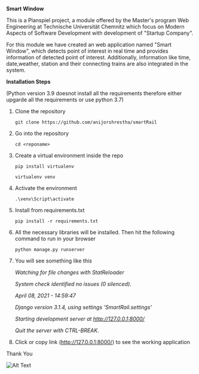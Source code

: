 **Smart Window**

This is a Planspiel project, a module offered by the Master's program Web Engineering at Technische Universität Chemnitz which focus on Modern Aspects of Software Development with development of "Startup Company". 

For this module we have created an web application named "Smart Window", which detects point of interest in real time and provides information of detected point of interest. Additionally, information like time, date,weather, station and their connecting trains are also integrated in the system.

**Installation Steps**

(Python version 3.9 doesnot install all the requirements therefore either upgarde all the requirements or use python 3.7)

1. Clone the repository 

    `git clone https://github.com/anijorshrestha/smartRail`
    

2. Go into the repository
   
   `cd <reponame>` 

3. Create a virtual environment inside the repo

    `pip install virtualenv` 

    `virtualenv venv`

4. Activate the environment

    `.\venv\Script\activate`

5. Install from requirements.txt

    `pip install -r requirements.txt`

6. All the necessary libraries will be installed. Then hit the following command to run in your browser
    
    `python manage.py runserver`

7. You will see something like this

    
    _Watching for file changes with StatReloader_

    _System check identified no issues (0 silenced)._

    _April 08, 2021 - 14:59:47_

    _Django version 3.1.4, using settings 'SmartRail.settings'_

    _Starting development server at http://127.0.0.1:8000/_

    _Quit the server with CTRL-BREAK._


8. Click or copy link (http://127.0.0.1:8000/) to see the working application

Thank You

![Alt Text](ezgif.com-gif-maker.gif)



